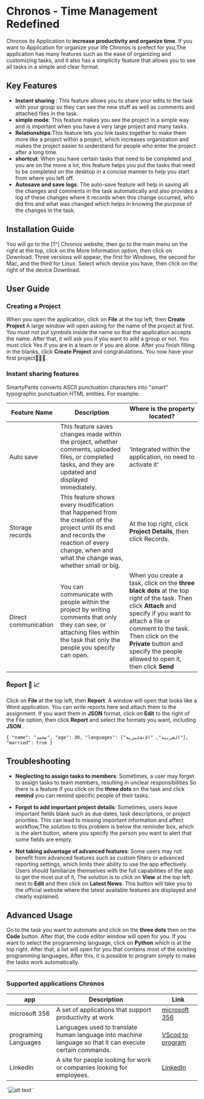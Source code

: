 ﻿# Chronos - Time Management Redefined

Chronos its Application to   **increase productivity and organize time**. If you want to Application for organize your life Chronos is prefect for you,The application has many features such as the ease of organizing and customizing tasks, and it also has a simplicity feature that allows you to see all tasks in a simple and clear format.


## Key Features

- **Instant sharing** :  This feature allows you to share your edits to the task with your group so they can see the new stuff as well as comments and attached files in the task.
- **simple mode**: This feature makes you see the project in a simple way and is important when you have a very large project and many tasks.
- **Relationships**:This feature lets you link tasks together to make them more like a project within a project, which increases organization and makes the project easier to understand for people who enter the project after a long time.
 - **shortcut**:  When you have certain tasks that need to be completed and you are on the move a lot, this feature helps you put the tasks that need to be completed on the desktop in a concise manner to help you start from where you left off.
- **Autosave and save logs**: The auto-save feature will help in saving all the changes and comments in the task automatically and also provides a log of these changes where it records when this change occurred, who did this and what was changed which helps in knowing the purpose of the changes in the task.

## Installation Guide

You will go to the [1^] Chronos  website, then go to the main menu on the right at the top, click on the More Information option, then click on Download. Three versions will appear, the first for Windows, the second for Mac, and the third for Linux. Select which device you have, then click on the right of the device Download.

[^1]: (https://www.example.com)
`
## User Guide

### Creating a Project
When you open the application, click on **File** at the top left, then **Create Project** A large window will open asking for the name of the project at first. You must not put symbols inside the name so that the application accepts the name. After that, it will ask you if you want to add a group or not. You must click Yes if you are in a team or if you are alone. After you finish filling in the blanks, click **Create Project** and congratulations. You now have your first project🎉🎉🎉.

### Instant sharing features

SmartyPants converts ASCII punctuation characters into "smart" typographic punctuation HTML entities. For example:

|       Feature Name    |Description             |Where is the property located?                         |
|----------------|-------------------------------|-----------------------------|
|Auto save|This feature saves changes made within the project, whether comments, uploaded files, or completed tasks, and they are updated and displayed immediately.|'Integrated within the application, no need to activate it'|
|Storage records|This feature shows every modification that happened from the creation of the project until its end and records the reaction of every change, when and what the change was, whether small or big.            |At the top right, click **Project Details**, then click Records.            |
|Direct communication          |You can communicate with people within the project by writing comments that only they can see, or attaching files within the task that only the people you specify can open.|When you create a task, click on the **three black dots** at the top right of the task. Then click **Attach** and specify if you want to attach a file or comment to the task. Then click on the **Private** button and specify the people allowed to open it, then click **Send**|

### ٌReport :bookmark_tabs: :chart_with_upwards_trend:
Click on **File** at the top left, then **Report**. A window will open that looks like a Word application. You can write reports here and attach them to the assignment. If you want them in **JSON** format, click on **Edit** to the right of the File option, then click **Report** and select the formats you want, including **JSON** .

`{
  "name": "محمد",
  "age": 30,
  "languages": ["العربية", "الإنجليزية"],
  "married": true
}`



## Troubleshooting

- **Neglecting to assign tasks to members**: Sometimes, a user may forget to assign tasks to team members, resulting in unclear responsibilities So there is a feature if you click on the **three dots** on the task and click **remind** you can remind specific people of their tasks.

- **Forgot to add important project details**: Sometimes, users leave important fields blank such as due dates, task descriptions, or project priorities. This can lead to missing important information and affect workflow,The solution to this problem is below the reminder box, which is the alert button, where you specify the person you want to alert that some fields are empty.

- **Not taking advantage of advanced features**: Some users may not benefit from advanced features such as custom filters or advanced reporting settings, which limits their ability to use the app effectively. Users should familiarize themselves with the full capabilities of the app to get the most out of it, The solution is to click on **View** at the top left next to **Edit** and then click on **Latest News**. This button will take you to the official website where the latest available features are displayed and clearly explained.

## Advanced Usage

Go to the task you want to automate and click on the **three dots** then on the **Code** button. After that, the code editor window will open for you. If you want to select the programming language, click on **Python** which is at the top right. After that, a list will open for you that contains most of the existing programming languages, After this, it is possible to program simply to make the tasks work automatically.

---
### Supported applications Chronos

| app | Description| Link|
| ----------- | ----------- | -----------|
|microsoft 356|A set of applications that support productivity at work|[microsoft 356](https://www.microsoft.com/ar/microsoft-365?market=er)|
| programing Languages|Languages ​​used to translate human language into machine language so that it can execute certain commands.|[VScod to program](https://code.visualstudio.com/download)
|LinkedIn|A site for people looking for work or companies looking for employees.|[LinkedIn](https://www.linkedin.com/help/linkedin)

`![alt text](https://getfullyfunded.com/wp-content/uploads/2015/12/thank-you-2-500x334.jpg)``
